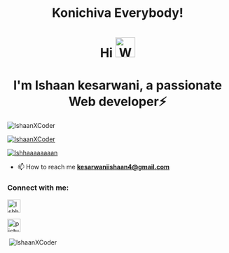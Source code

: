 <h1 align="center"> Konichiva Everybody!</h1><h1 align="center">Hi <img src="https://raw.githubusercontent.com/nixin72/nixin72/master/wave.gif"
         alt="Waving hand animated gif"
         height="45"
         width="45" />
<h1 align="center"> I'm Ishaan kesarwani, a passionate Web developer⚡</h1>

<p align="left"> <img src="https://komarev.com/ghpvc/?username=IshaanXCoder&label=Profile%20views&color=0e75b6&style=flat" alt="IshaanXCoder" /> </p>

<p align="left"> <a href="https://github-profile-trophy.vercel.app/IshaanXCoder=ryo-ma&theme=flat"><img src="https://github-profile-trophy.vercel.app/?username=IshaanXCoder" alt="IshaanXCoder" /></a> </p>

<p align="left"> <a href="https://twitter.com/Ishhaaaaaaaan" target="blank"><img src="https://img.shields.io/twitter/follow/Ishhaaaaaaaan?logo=twitter&style=for-the-badge" alt="Ishhaaaaaaaan" /></a> </p>

- 📫 How to reach me **kesarwaniishaan4@gmail.com**

<h3 align="left">Connect with me:</h3>
<p align="left">
<a href="https://twitter.com/Ishhaaaaaaaan" target="blank"><img align="center" src="https://img.icons8.com/cute-clipart/64/000000/twitter.png" alt="Ishhaaaaaaaan" height="30" width="30" /></a>
  
<a href="https://instagram.com/picturesque_2006" target="blank"><img align="center" src="https://img.icons8.com/cute-clipart/64/000000/instagram-new.png" alt="picturesque_2006" height="30" width="30" /></a>
  
  
</p>



<p>&nbsp;<img align="center" src="https://github-readme-stats.vercel.app/api?username=IshaanXCoder&show_icons=true&locale=en" alt="IshaanXCoder" style=""/></p>

